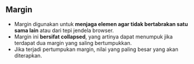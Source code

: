 ## Margin

- Margin digunakan untuk **menjaga elemen agar tidak bertabrakan satu sama lain** atau dari tepi jendela browser.
- Margin ini **bersifat collapsed**, yang artinya dapat menumpuk jika terdapat dua margin yang saling bertumpukkan.
- Jika terjadi pertumpukan margin, nilai yang paling besar yang akan diterapkan.
